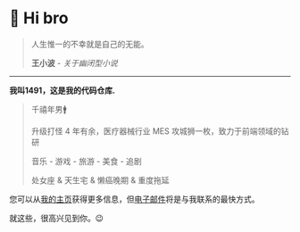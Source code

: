 # 👋 Hi bro

> 人生惟一的不幸就是自己的无能。
>
> **王小波** - _关于幽闭型小说_

---

**我叫1491，这是我的代码仓库.**

> 千禧年男🚹
> 
> 升级打怪 4 年有余，医疗器械行业 MES 攻城狮一枚，致力于前端领域的钻研
> 
> 音乐 - 游戏 - 旅游 - 美食 - 追剧
> 
> 处女座 & 天生宅 & 懒癌晚期 & 重度拖延


您可以从[我的主页](https://yuanjunjie.top/)获得更多信息，但[电子邮件](3052971491@qq.com)将是与我联系的最快方式。

就这些，很高兴见到你。😉
